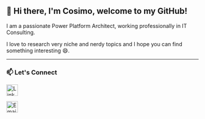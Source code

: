 ## 👋 Hi there, I'm Cosimo, welcome to my GitHub!

I am a passionate Power Platform Architect, working professionally in IT Consulting.

I love to research very niche and nerdy topics and I hope you can find something interesting 😄.

---

### 📫 Let's Connect
<p align="left">
  <a href="https://www.linkedin.com/in/cosimo-grassi/" target="_blank">
    <img src="https://cdn.jsdelivr.net/gh/devicons/devicon/icons/linkedin/linkedin-original.svg" alt="LinkedIn" width="30" height="30" />
  </a>
</p>
<p align="left">
  <a href="cosimo.grassi95@gmail.com">
    <img src="https://cdn-icons-png.flaticon.com/512/561/561127.png" alt="Email" width="30" height="30" />
  </a>
</p>
